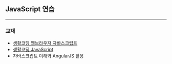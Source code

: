 ## JavaScript 연습
---- 
### 교재
* [생활코딩 웹브라우저 자바스크립트]([https://opentutorials.org/course/1375)
* [생활코딩 JavaScript]([https://opentutorials.org/course/743)
* 자바스크립트 이해와 AngularJS 활용